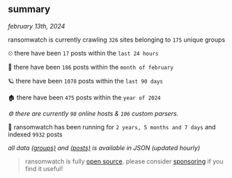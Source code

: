 
## summary
_february 13th, 2024_

ransomwatch is currently crawling `326` sites belonging to `175` unique groups

⏲ there have been `17` posts within the `last 24 hours`

🦈 there have been `186` posts within the `month of february`

🪐 there have been `1078` posts within the `last 90 days`

🏚 there have been `475` posts within the `year of 2024`

_⚙️ there are currently `98` online hosts & `106` custom parsers._

🦕 ransomwatch has been running for `2 years, 5 months and 7 days` and indexed `9932` posts

_all data  [(groups)](http://ransomwhat.telemetry.ltd/groups) and [(posts)](http://ransomwhat.telemetry.ltd/posts) is available in JSON (updated hourly)_

> ransomwatch is fully [open source](https://github.com/joshhighet/ransomwatch#ransomwatch--). please consider [sponsoring](https://github.com/sponsors/joshhighet) if you find it useful!
